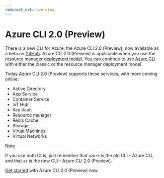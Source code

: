 ```yaml
---
redirect_url: overview
---
```


# Azure CLI 2.0 (Preview)

There is a new CLI for Azure: the Azure CLI 2.0 (Preview), now available as a beta on [GitHub](http://github.com/azure/azure-cli).
Azure CLI 2.0 (Preview) is applicable when you use the resource manager [deployment model](/azure/resource-manager-deployment-model).
You can continue to use [Azure CLI](/azure/xplat-cli-install?toc=%2fazure%2fvirtual-machines%2flinux%2ftoc.json)
with either the classic or the resource manager deployment model.

Today Azure CLI 2.0 (Preview) supports these services, with more coming online:
- Active Directory
- App Service
- Container Service
- IoT Hub
- Key Vault
- Resource manager
- Redis Cache
- Storage
- Virual Machines
- Virtual Networks

> [!Note]
> If you use both CLIs, just remember that `azure` is the old CLI - Azure CLI, and that `az` is the new CLI - Azure CLI 2.0 (Preview). 

[Get started](get-started-with-az-cli2.md) with Azure CLI 2.0 (Preview) now.

